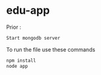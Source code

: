 # edu-app

Prior \:
```bash
Start mongodb server
```

To run the file use these commands
```bash
npm install
node app
```
